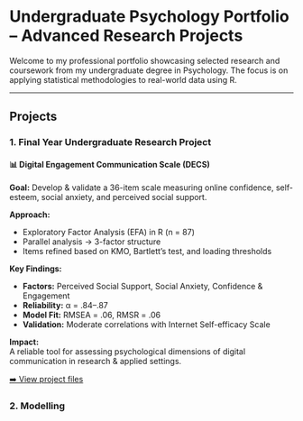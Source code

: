# Undergraduate Psychology Portfolio – Advanced Research Projects

Welcome to my professional portfolio showcasing selected research and coursework from my undergraduate degree in Psychology. The focus is on applying statistical methodologies to real-world data using R.

----

## Projects 

### 1. Final Year Undergraduate Research Project 
#### 📊 Digital Engagement Communication Scale (DECS)  
**Goal:** Develop & validate a 36-item scale measuring online confidence, self-esteem, social anxiety, and perceived social support.  

**Approach:**  
- Exploratory Factor Analysis (EFA) in R (n = 87)  
- Parallel analysis → 3-factor structure  
- Items refined based on KMO, Bartlett’s test, and loading thresholds  

**Key Findings:**  
- **Factors:** Perceived Social Support, Social Anxiety, Confidence & Engagement  
- **Reliability:** α = .84–.87  
- **Model Fit:** RMSEA = .06, RMSR = .06  
- **Validation:** Moderate correlations with Internet Self-efficacy Scale  

**Impact:**  
A reliable tool for assessing psychological dimensions of digital communication in research & applied settings.


[➡️ View project files](./dissertation_DECS)

### 2. Modelling 
